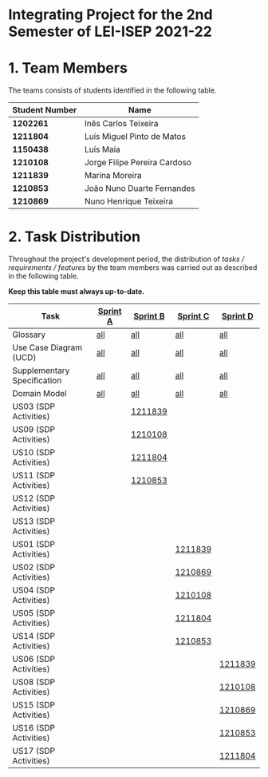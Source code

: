 # Integrating Project for the 2nd Semester of LEI-ISEP 2021-22

# 1. Team Members

The teams consists of students identified in the following table.

| Student Number | Name                         |
| -------------- | ---------------------------- |
| **1202261**    | Inês Carlos Teixeira         |
| **1211804**    | Luís Miguel Pinto de Matos   |
| **1150438**    | Luís Maia                    |
| **1210108**    | Jorge Filipe Pereira Cardoso |
| **1211839**    | Marina Moreira               |
| **1210853**    | João Nuno Duarte Fernandes   |
| **1210869**    | Nuno Henrique Teixeira       |

# 2. Task Distribution

Throughout the project's development period, the distribution of _tasks / requirements / features_ by the team members was carried out as described in the following table.

**Keep this table must always up-to-date.**

| Task                        | [Sprint A](SprintA/README.md)    | [Sprint B](SprintB/README.md)                                | [Sprint C](SprintC/README.md)                              | [Sprint D](SprintD/README.md)                                  |
|-----------------------------|----------------------------------|--------------------------------------------------------------|------------------------------------------------------------|----------------------------------------------------------------|
| Glossary                    | [all](SprintA/Glossary.md)       | [all](SprintB/Glossary.md)                                   | [all](SprintC/Glossary.md)                                 | [all](SprintD/Glossary.md)                                     |
| Use Case Diagram (UCD)      | [all](SprintA/usecases/UCD.md)   | [all](SprintB/usecases/UCD.md)                               | [all](SprintC/SprintC/usecases/UCD.md)                     | [all](SprintD/SprintD/usecases/UCD.md)                         |
| Supplementary Specification | [all](SprintA/FURPS.md)          | [all](SprintB/FURPS.md)                                      | [all](SprintC/FURPS.md)                                    | [all](SprintD/FURPS.md)                                        |
| Domain Model                | [all](SprintA/domainmodel/DM.md) | [all](SprintB/domainmodel/DM.md)                             | [all](SprintC/DM.md)                                       | [all](SprintD/DM.md)                                           |
| US03 (SDP Activities)       |                                  | [1211839](SprintB/US/US03/US03_RegisterSnsUser.md)           |                                                            |                                                                |
| US09 (SDP Activities)       |                                  | [1210108](SprintB/US/US09/US09_RegisterVaccinationCenter.md) |                                                            |                                                                |
| US10 (SDP Activities)       |                                  | [1211804](SprintB/US/US10/US010_RegisterEmployee.md)         |                                                            |                                                                |
| US11 (SDP Activities)       |                                  | [1210853](SprintB/US/US11/US011_GetListEmployees.md)         |                                                            |                                                                |
| US12 (SDP Activities)       |                                  |                                                              |                                                            |                                                                |
| US13 (SDP Activities)       |                                  |                                                              |                                                            |                                                                |
| US01 (SDP Activities)       |                                  |                                                              | [1211839](SprintC/US/US01/US01_VaccinationSchedule.md)     |                                                                |
| US02 (SDP Activities)       |                                  |                                                              | [1210869](SprintC/US/US02/US02_ScheduleVaccination.md)     |                                                                |
| US04 (SDP Activities)       |                                  |                                                              | [1210108](SprintC/US/US04/US04_RegisterSNSUserArrival.md)  |                                                                |
| US05 (SDP Activities)       |                                  |                                                              | [1211804](SprintC/US/US05/US05_ConsultUsersWaitingRoom.md) |                                                                |
| US14 (SDP Activities)       |                                  |                                                              | [1210853](SprintC/US/US014/LoadCsvFile.md)                 |                                                                |
| US06 (SDP Activities)       |                                  |                                                              |                                                            | [1211839](SprintD/US/US06/US06_Generate_daily_report.md)       |
| US08 (SDP Activities)       |                                  |                                                              |                                                            | [1210108](SprintD/US/US08/US08_RecordVaccineAdministration.md) |
| US15 (SDP Activities)       |                                  |                                                              |                                                            | [1210869](SprintD/US/US15/US15_ExportVaccinationStatistics.md) |
| US16 (SDP Activities)       |                                  |                                                              |                                                            | [1210853](SprintD/US/US016/AnalyzePerfornaceCenter.md)         |
| US17 (SDP Activities)       |                                  |                                                              |                                                            | [1211804](SprintD/US/US17/US17_ImportDataFromLegacySystem.md)  |
